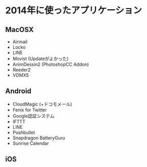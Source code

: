 # 2014年に使ったアプリケーション

## MacOSX
- Airmail
- Locko
- LINE
- Movist (Updateがよかった)
- AnimDessin2 (PhotoshopCC Addon)
- Reeder2
- VDMX5

## Android
- CloudMagic (+ドコモメール)
- Fenix for Twitter
- Google認証システム
- IFTTT
- LINE
- Pushbullet
- Snapdragon BatteryGuru
- Sunrise Calendar


## iOS
